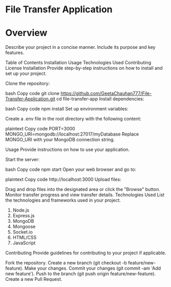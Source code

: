# File Transfer Application
# Overview
Describe your project in a concise manner. Include its purpose and key features.

Table of Contents
Installation
Usage
Technologies Used
Contributing
License
Installation
Provide step-by-step instructions on how to install and set up your project.

Clone the repository:

bash
Copy code
git clone https://github.com/GeetaChauhan777/File-Transfer-Application.git
cd file-transfer-app
Install dependencies:

bash
Copy code
npm install
Set up environment variables:

Create a .env file in the root directory with the following content:

plaintext
Copy code
PORT=3000
MONGO_URI=mongodb://localhost:27017/myDatabase
Replace MONGO_URI with your MongoDB connection string.

Usage
Provide instructions on how to use your application.

Start the server:

bash
Copy code
npm start
Open your web browser and go to:

plaintext
Copy code
http://localhost:3000
Upload files:

Drag and drop files into the designated area or click the "Browse" button.
Monitor transfer progress and view transfer details.
Technologies Used
List the technologies and frameworks used in your project.

1. Node.js
2. Express.js
3. MongoDB
4. Mongoose
5. Socket.io
6. HTML/CSS
7. JavaScript

Contributing
Provide guidelines for contributing to your project if applicable.

Fork the repository.
Create a new branch (git checkout -b feature/new-feature).
Make your changes.
Commit your changes (git commit -am 'Add new feature').
Push to the branch (git push origin feature/new-feature).
Create a new Pull Request.
